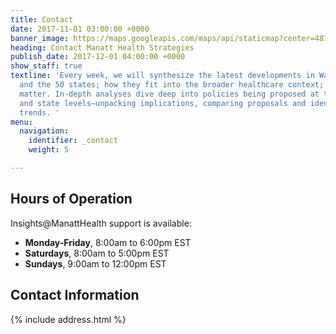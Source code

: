 ```yaml
---
title: Contact
date: 2017-11-01 03:00:00 +0000
banner_image: https://maps.googleapis.com/maps/api/staticmap?center=487+university+ave,+new+york+city&zoom=12&scale=2&size=600x290&maptype=satellite&format=png&visual_refresh=true&markers=size:mid%7Ccolor:0xff0000%7Clabel:1%7C500+university+ave,+new+york+city
heading: Contact Manatt Health Strategies
publish_date: 2017-12-01 04:00:00 +0000
show_staff: true
textline: 'Every week, we will synthesize the latest developments in Washington, D.C.,
  and the 50 states; how they fit into the broader healthcare context; and why they
  matter. In-depth analyses dive deep into policies being proposed at the federal
  and state levels—unpacking implications, comparing proposals and identifying national
  trends. '
menu:
  navigation:
    identifier: _contact
    weight: 5

---
```

## Hours of Operation

Insights@ManattHealth support is available:

* **Monday-Friday**, 8:00am to 6:00pm EST
* **Saturdays**, 8:00am to 5:00pm EST
* **Sundays**, 9:00am to 12:00pm EST

## Contact Information

{% include address.html %}